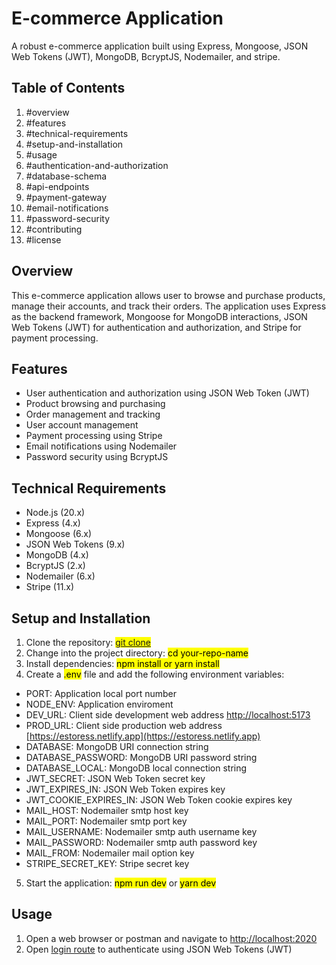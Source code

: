 # E-commerce Application

A robust e-commerce application built using Express, Mongoose, JSON Web Tokens (JWT), MongoDB, BcryptJS, Nodemailer, and stripe.

## Table of Contents

1. #overview
2. #features
3. #technical-requirements
4. #setup-and-installation
5. #usage
6. #authentication-and-authorization
7. #database-schema
8. #api-endpoints
9. #payment-gateway
10. #email-notifications
11. #password-security
12. #contributing
13. #license

## Overview

This e-commerce application allows user to browse and purchase products, manage their accounts, and track their orders. The application uses Express as the backend framework, Mongoose for MongoDB interactions, JSON Web Tokens (JWT) for authentication and authorization, and Stripe for payment processing.

## Features

- User authentication and authorization using JSON Web Token (JWT)
- Product browsing and purchasing
- Order management and tracking
- User account management
- Payment processing using Stripe
- Email notifications using Nodemailer
- Password security using BcryptJS

## Technical Requirements

- Node.js (20.x)
- Express (4.x)
- Mongoose (6.x)
- JSON Web Tokens (9.x)
- MongoDB (4.x)
- BcryptJS (2.x)
- Nodemailer (6.x)
- Stripe (11.x)

## Setup and Installation

1. Clone the repository: <mark>[git clone](https://github.com/esteemayo/ecommerce-store-api.git)</mark>
2. Change into the project directory: <mark>cd your-repo-name</mark>
3. Install dependencies: <mark>npm install or yarn install</mark>
4. Create a <mark>.env</mark> file and add the following environment variables:

- PORT: Application local port number
- NODE_ENV: Application enviroment
- DEV_URL: Client side development web address [http://localhost:5173](http://localhost:5173)
- PROD_URL: Client side production web address [https://estoress.netlify.app](https://estoress.netlify.app)
- DATABASE: MongoDB URI connection string
- DATABASE_PASSWORD: MongoDB URI password string
- DATABASE_LOCAL: MongoDB local connection string
- JWT_SECRET: JSON Web Token secret key
- JWT_EXPIRES_IN: JSON Web Token expires key
- JWT_COOKIE_EXPIRES_IN: JSON Web Token cookie expires key
- MAIL_HOST: Nodemailer smtp host key
- MAIL_PORT: Nodemailer smtp port key
- MAIL_USERNAME: Nodemailer smtp auth username key
- MAIL_PASSWORD: Nodemailer smtp auth password key
- MAIL_FROM: Nodemailer mail option key
- STRIPE_SECRET_KEY: Stripe secret key

5. Start the application: <mark>npm run dev</mark> or <mark>yarn dev</mark>

## Usage

1. Open a web browser or postman and navigate to [http://localhost:2020](http://localhost:2020)
2. Open [login route](http://localhost:2020/api/v1/auth/login) to authenticate using JSON Web Tokens (JWT)
